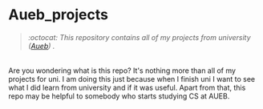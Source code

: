 # Aueb_projects
> ###### :octocat: This repository contains all of my projects from university ([Aueb](https://www.aueb.gr/)) .

Are you wondering what is this repo? It's nothing more than all of my projects for uni.
I am doing this just because when I finish uni I want to see what I did learn from university and if it was useful.
Apart from that, this repo may be helpful to somebody who starts studying CS at AUEB.

